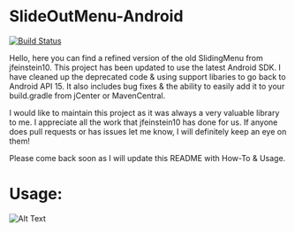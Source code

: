 # SlideOutMenu-Android

[![Build Status](https://travis-ci.org/gintechsystems/SlideOutMenu-Android.svg?branch=master)](https://travis-ci.org/gintechsystems/SlideOutMenu-Android)

Hello, here you can find a refined version of the old SlidingMenu from jfeinstein10. This project has been updated to use the latest Android SDK. I have cleaned up the deprecated code & using support libaries to go back to Android API 15. It also includes bug fixes & the ability to easily add it to your build.gradle from jCenter or MavenCentral.

I would like to maintain this project as it was always a very valuable library to me. I appreciate all the work that jfeinstein10 has done for us. If anyone does pull requests or has issues let me know, I will definitely keep an eye on them!


Please come back soon as I will update this README with How-To & Usage.

# Usage:

![Alt Text](https://media.giphy.com/media/3ohhwuNF99W1QIAptS/giphy.gif)